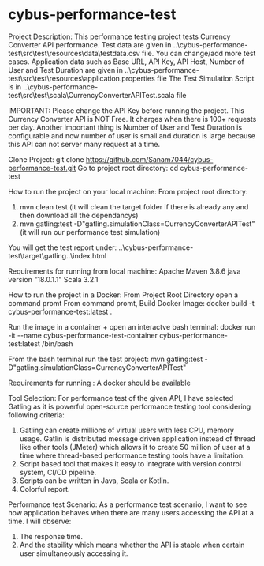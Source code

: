 # cybus-performance-test

Project Description:
This performance testing project tests Currency Converter API performance.
Test data are given in ..\cybus-performance-test\src\test\resources\data\testdata.csv file. You can change/add more test cases.
Application data such as Base URL, API Key, API Host, Number of User and Test Duration are given in ..\cybus-performance-test\src\test\resources\application.properties file
The Test Simulation Script is in ..\cybus-performance-test\src\test\scala\CurrencyConverterAPITest.scala file

IMPORTANT: Please change the API Key before running the project. This Currency Converter API is NOT Free. It charges when there is 100+ requests per day. Another important thing is Number of User and Test Duration is configurable and now number of user is small and duration is large because this API can not server many request at a time.

Clone Project: git clone https://github.com/Sanam7044/cybus-performance-test.git
Go to project root directory: cd cybus-performance-test

How to run the project on your local machine:
From project root directory: 
1. mvn clean test (it will clean the target folder if there is already any and then download all the dependancys)
2. mvn gatling:test -D"gatling.simulationClass=CurrencyConverterAPITest"  (it will run our performance test simulation)

You will get the test report under: ..\cybus-performance-test\target\gatling\..\index.html

Requirements for running from local machine:
Apache Maven 3.8.6
java version "18.0.1.1"
Scala 3.2.1

How to run the project in a Docker:
From Project Root Directory open a command promt
From command promt, Build Docker Image: docker build -t cybus-performance-test:latest .

Run the image in a container + open an interactve bash terminal:
docker run -it --name cybus-performance-test-container cybus-performance-test:latest /bin/bash

From the bash terminal run the test project:
mvn gatling:test -D"gatling.simulationClass=CurrencyConverterAPITest"  

Requirements for running :
A docker should be available

Tool Selection: For performance test of the given API, I have selected Gatling as it is powerful open-source performance testing tool considering following criteria:
1.	Gatling can create millions of virtual users with less CPU, memory usage. Gatlin is distributed message driven application instead of thread like other tools (JMeter) which allows it to create 50 million of user at a time where thread-based performance testing tools have a limitation.
2.	Script based tool that makes it easy to integrate with version control system, CI/CD pipeline.
3.	Scripts can be written in Java, Scala or Kotlin.
4.	Colorful report.

Performance test Scenario: As a performance test scenario, I want to see how application behaves when there are many users accessing the API at a time. I will observe:
1.	The response time.
2.	 And the stability which means whether the API is stable when certain user simultaneously accessing it.

